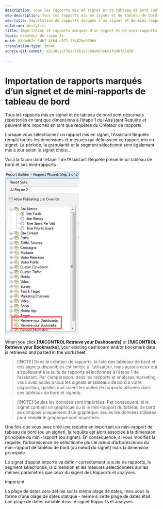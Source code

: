 ```yaml
---
description: Tous les rapports mis en signet et de tableau de bord sont désormais répertoriés en tant que dimensions à l’étape 1 de l’Assistant Requête et peuvent être importés en tant que requêtes du Créateur de rapports.
seo-description: Tous les rapports mis en signet et de tableau de bord sont désormais répertoriés en tant que dimensions à l’étape 1 de l’Assistant Requête et peuvent être importés en tant que requêtes du Créateur de rapports.
seo-title: Importation de rapports marqués d’un signet et de mini-rapports de tableau de bord
solution: Analytics
title: Importation de rapports marqués d’un signet et de mini-rapports de tableau de bord
topic: Créateur de rapports
uuid: 0fdbdb2e-5db7-4f64-b571-23482ba3606d
translation-type: tm+mt
source-git-commit: a2c38c2cf3a2c1451e2c60e003ebe1fa9bfd145d

---
```



# Importation de rapports marqués d’un signet et de mini-rapports de tableau de bord

Tous les rapports mis en signet et de tableau de bord sont désormais répertoriés en tant que dimensions à l’étape 1 de l’Assistant Requête et peuvent être importés en tant que requêtes du Créateur de rapports.

Lorsque vous sélectionnez un rapport mis en signet, l’Assistant Requête remplit toutes les dimensions et mesures qui définissent ce rapport mis en signet. La période, la granularité et le segment sélectionné sont également mis à jour selon le signet choisi..

Voici la façon dont l’étape 1 de l’Assistant Requête présente un tableau de bord et ses mini-rapports :

![](assets/import_dashboard_reportlet.png)

When you click **[!UICONTROL Retrieve your Dashboards]** or **[!UICONTROL Retrieve your Bookmarks]**, your existing dashboard and/or bookmark data is retrieved and pasted in the worksheet.

> [!NOTE] Dans le créateur de rapports, la liste des tableaux de bord et des signets disponibles est limitée à l’utilisateur, mais aussi à ceux qui s’appliquent à la suite de rapports sélectionnée à l’étape 1 de l’assistant. Par comparaison, dans les rapports et analyses marketing, vous avez accès à tous les signets et tableaux de bord à votre disposition, quelles que soient les suites de rapports utilisées dans ces tableaux de bord et signets.

> [!NOTE] Seules les données sont importées. Par conséquent, si le signet contient un graphique ou si le mini-rapport du tableau de bord se compose uniquement d’un graphique, seules les données utilisées pour remplir le graphique sont importées.

Une fois que vous avez créé une requête en important un mini-rapport de tableau de bord (ou un signet), la requête est alors associée à la dimension principale du mini-rapport (ou signet). En conséquence, si vous modifiez la requête, l’arborescence ne sélectionne plus le nœud d’arborescence du mini-rapport de tableau de bord (ou nœud du signet) mais la dimension principale.

Le signet d’applet importé va définir correctement la suite de rapports, le segment sélectionné, la dimension et les mesures sélectionnées sur les mêmes paramètres que ceux du signet des Rapports et analyses. 

>[!IMPORTANT]
>
>La plage de dates sera définie sur la même plage de dates, mais sous la forme d’une plage de dates statique - même si cette plage de dates était une plage de dates variable dans le signet Rapports et analyses.

